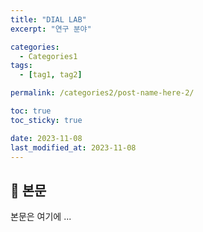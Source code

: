```yaml
---
title: "DIAL LAB"
excerpt: "연구 분야"

categories:
  - Categories1
tags:
  - [tag1, tag2]

permalink: /categories2/post-name-here-2/

toc: true
toc_sticky: true

date: 2023-11-08
last_modified_at: 2023-11-08
---
```


## 🦥 본문

본문은 여기에 ...
